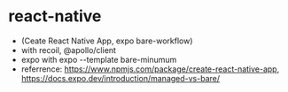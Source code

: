 # react-native 
- (Ceate React Native App, expo bare-workflow)
- with recoil, @apollo/client
- expo with expo --template bare-minumum
- referrence: https://www.npmjs.com/package/create-react-native-app, https://docs.expo.dev/introduction/managed-vs-bare/
